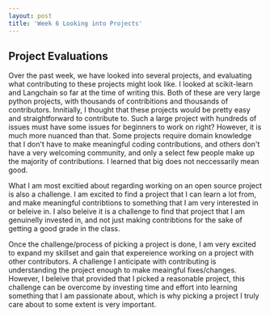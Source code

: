 ```yaml
---
layout: post
title: 'Week 6 Looking into Projects'
---
```


## Project Evaluations ##

Over the past week, we have looked into several projects, and evaluating what contributing to these projects might look like. I looked at scikit-learn and Langchain so far at the time of writing this. Both of these are very large python projects, with thousands of contribitions and thousands of contributors. Innitially, I thought that these projects would be pretty easy and straightforward to contribute to. Such a large project with hundreds of issues must have some issues for beginners to work on right? 
However, it is much more nuanced than that. Some projects require domain knowledge that I don't have to make meaningful coding contributions, and others don't have a very welcoming community, and only a select few people make up the majority of contributions. I learned that big does not neccessarily mean good.
<!--more-->

What I am most excitied about regarding working on an open source project is also a challenge. I am excited to find a project that I can learn a lot from, and make meaningful contribtions to something that I am very interested in or beleive in. I also beleive it is a challenge to find that project that I am genuinelly invested in, and not just making contribtions for the sake of getting a good grade in the class. 

Once the challenge/process of picking a project is done, I am very excited to expand my skillset and gain that expereience working on a project with other contributors. A challenge I anticipate with contributing is understanding the project enough to make meaingful fixes/changes. However, I beleive that provided that I picked a reasonable project, this challenge can be overcome by investing time and effort into learning something that I am passionate about, which is why picking a project I truly care about to some extent is very important.
